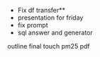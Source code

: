 - Fix df transfer**
- presentation for friday
- fix prompt
- sql answer and generator


outline
final touch
pm25
pdf